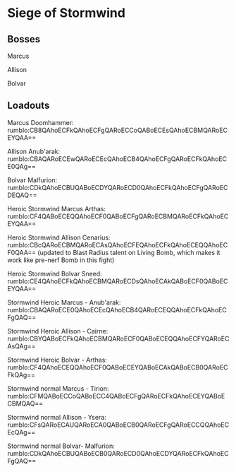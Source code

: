# Siege of Stormwind

## Bosses

Marcus

Allison

Bolvar

## Loadouts

Marcus Doomhammer: rumblo:CB8QAhoECFkQAhoECFgQARoECCoQABoECEsQAhoECBMQARoECEYQAA==

Allison Anub'arak: rumblo:CBAQARoECEwQARoECEcQAhoECB4QAhoECFgQARoECFkQAhoECE0QAg==

Bolvar Malfurion: rumblo:CDkQAhoECBUQABoECDYQARoECD0QAhoECFkQAhoECFgQARoECDEQAQ==

Heroic Stormwind Marcus Arthas: rumblo:CF4QABoECEQQAhoECF0QABoECFgQARoECBMQARoECFkQAhoECEYQAA==

Heroic Stormwind Allison Cenarius: rumblo:CBcQARoECBMQARoECAsQAhoECFEQAhoECFkQAhoECEQQAhoECF0QAA==
(updated to Blast Radius talent on Living Bomb, which makes it work like pre-nerf Bomb in this fight)

Heroic Stormwind Bolvar Sneed: rumblo:CE4QAhoECFkQAhoECBMQARoECDsQAhoECAkQABoECF0QABoECEYQAA==

Stormwind Heroic Marcus - Anub'arak: rumblo:CBAQARoECE0QAhoECEcQAhoECB4QARoECEQQAhoECFkQAhoECFgQAQ==

Stormwind Heroic Allison - Cairne: rumblo:CBYQABoECFkQAhoECBMQARoECF0QABoECEQQAhoECFYQARoECAsQAg==

Stormwind Heroic Bolvar - Arthas: rumblo:CF4QAhoECEQQAhoECF0QABoECEYQABoECAkQABoECB0QARoECFkQAg==

Stormwind normal Marcus - Tirion: rumblo:CFMQABoECCoQABoECC4QABoECFgQARoECFkQAhoECEYQABoECBMQAQ==

Stormwind normal Allison - Ysera: rumblo:CFsQARoECAUQARoECA0QABoECB0QARoECFgQARoECCQQAhoECEcQAg==

Stormwind normal Bolvar- Malfurion: rumblo:CDkQAhoECBUQABoECB0QARoECD0QAhoECDYQARoECFkQAhoECFgQAQ==
